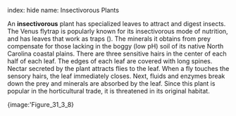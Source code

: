 index: hide
name: Insectivorous Plants

An  **insectivorous** plant has specialized leaves to attract and digest insects. The Venus flytrap is popularly known for its insectivorous mode of nutrition, and has leaves that work as traps (). The minerals it obtains from prey compensate for those lacking in the boggy (low pH) soil of its native North Carolina coastal plains. There are three sensitive hairs in the center of each half of each leaf. The edges of each leaf are covered with long spines. Nectar secreted by the plant attracts flies to the leaf. When a fly touches the sensory hairs, the leaf immediately closes. Next, fluids and enzymes break down the prey and minerals are absorbed by the leaf. Since this plant is popular in the horticultural trade, it is threatened in its original habitat.


{image:'Figure_31_3_8}
        
